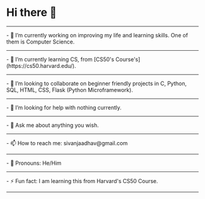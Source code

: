 # Hi there 👋

<!--
**SivanJadhav/SivanJadhav** is a ✨ _special_ ✨ repository because its `README.md` (this file) appears on your GitHub profile.
!-->
<hr>
- 🔭 I’m currently working on improving my life and learning skills. One of them is Computer Science.
<hr>
- 🌱 I’m currently learning CS, from [CS50's Course's](https://cs50.harvard.edu/).
<br>
<hr>
- 👯 I’m looking to collaborate on beginner friendly projects in C, Python, SQL, HTML, CSS, Flask (Python Microframework).
<br>
<hr>
- 🤔 I’m looking for help with nothing currently.
<br>
<hr>
- 💬 Ask me about anything you wish.
<br>
<hr>
- 📫 How to reach me: <a mailto="sivanjaadhav+github@gmail.com">sivanjaadhav@gmail.com</a>
<br>
<hr>
- 🗿 Pronouns: He/Him
<br>
<hr>
- ⚡ Fun fact: I am learning this from Harvard's CS50 Course.
<br>
<hr>
